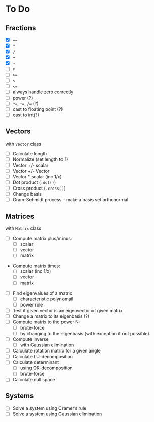 # To Do

## Fractions
- [x] `==`
- [x] `*`
- [x] `/`
- [x] `+`
- [x] `-`
- [ ] `>`
- [ ] `>=`
- [ ] `<`
- [ ] `<=`
- [ ] always handle zero correctly
- [ ] power (?)
- [ ] `*=`, `+=`, `/=` (?)
- [ ] cast to floating point (?)
- [ ] cast to int(?)

## Vectors
with `Vector` class
- [ ] Calculate length 
- [ ] Normalize (set length to 1)
- [ ] Vector +/- scalar
- [ ] Vector +/- Vector
- [ ] Vector * scalar (inc 1/x)
- [ ] Dot product (`.dot()`)
- [ ] Cross product (`.cross()`)
- [ ] Change basis
- [ ] Gram-Schmidt process - make a basis set orthonormal  

## Matrices
with `Matrix` class
- [ ] Compute matrix plus/minus:
  - [ ] scalar
  - [ ] vector
  - [ ] matrix
- Compute matrix times:
  - [ ] scalar (inc 1/x)
  - [ ] vector
  - [ ] matrix
- [ ] Find eigenvalues of a matrix
  - [ ] characteristic polynomail
  - [ ] power rule
- [ ] Test if given vector is an eigenvector of given matrix
- [ ] Change a matrix to its eigenbasis (?)
- [ ] Compute matrix to the power N:
  - [ ] brute-force
  - [ ] by changing to the eigenbasis (with exception if not possible)
- [ ] Compute inverse
  - [ ] with Gaussian elimination
- [ ] Calculate rotation matrix for a given angle
- [ ] Calculate LU-decomposition
- [ ] Calculate determinant
  - [ ] using QR-decomposition
  - [ ] brute-force
- [ ] Calculate null space
  
## Systems
- [ ] Solve a system using Cramer’s rule
- [ ] Solve a system using Gaussian elimination
